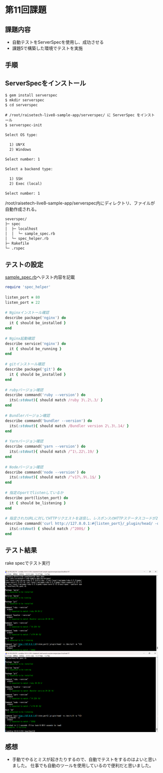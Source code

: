 # 第11回課題
## 課題内容
* 自動テストをServerSpecを使用し、成功させる
* 課題5で構築した環境でテストを実施

## 手順
## ServerSpecをインストール
```
$ gem install serverspec  
$ mkdir serverspec  
$ cd serverspec 

# /root/raisetech-live8-sample-app/serverspec/ に ServerSpec をインストール
$ serverspec-init

Select OS type:

  1) UN*X
  2) Windows

Select number: 1

Select a backend type:

  1) SSH
  2) Exec (local)

Select number: 1

```
/root/raisetech-live8-sample-app/serverspec内にディレクトリ、ファイルが自動作成される。
```
severspec/
├─ spec
│  ├─ localhost
│  │  └─ sample_spec.rb
│  └─ spec_helper.rb
├─ Rakefile
└─ .rspec
```

## テストの設定
[sample_spec.rb](/ServerSpec/sample_spec.rb)へテスト内容を記載
```rb
require 'spec_helper'

listen_port = 80
listen_port = 22

# Nginxインストール確認
describe package('nginx') do
  it { should be_installed }
end

# Nginx起動確認
describe service('nginx') do
  it { should be_running }
end

# gitインストール確認
describe package('git') do
  it { should be_installed }
end

# rubyバージョン確認
describe command('ruby --version') do
  its(:stdout){ should match /ruby 3\.2\.3/ }
end

# Bundlerバージョン確認
describe command('bundler --version') do
  its(:stdout){ should match /Bundler version 2\.3\.14/ }
end

# Yarnバージョン確認
describe command('yarn --version') do
  its(:stdout){ should match /^1\.22\.19/ }
end

# Nodeバージョン確認
describe command('node --version') do
  its(:stdout){ should match /^v17\.9\.1$/ }
end

# 指定のportでlistenしているか
describe port(listen_port) do
  it { should be_listening }
end

# 指定されたURLに対してHTTPリクエストを送信し、レスポンスのHTTPステータスコードが200（成功）であることを確認
describe command('curl http://127.0.0.1:#{listen_port}/_plugin/head/ -o /dev/null -w "%{http_code}\n" -s') do
  its(:stdout) { should match /^200$/ }
end

```

## テスト結果
rake specでテスト実行

 ![実行結果](/images/lecture11/picture1.png)
 ![実行結果](/images/lecture11/picture2.png)

## 感想
* 手動でやるとミスが起きたりするので、自動でテストをするのはよいと思いました。
仕事でも自動のツールを使用しているので便利だと思いました。
